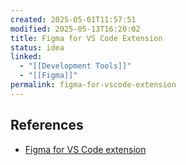 ```yaml
---
created: 2025-05-01T11:57:51
modified: 2025-05-13T16:20:02
title: Figma for VS Code Extension
status: idea
linked:
  - "[[Development Tools]]"
  - "[[Figma]]"
permalink: figma-for-vscode-extension
---
```




## References

- [Figma for VS Code extension](https://marketplace.visualstudio.com/items/?itemName=figma.figma-vscode-extension)